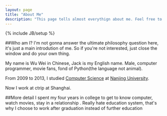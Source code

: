 ```yaml
---
layout: page
title: "About Me"
description: "This page tells almost everythign about me. Feel free to contact me at any time"
---
```


{% include JB/setup %}

##Who am I?
I'm not gonna answer the ultimate philosophy question here, it's just a main introdution of me. So if you're not interested, just close the window and do your own thing.

My name is Wu Wei in Chinese, Jack is my English name. Male, computer programmer, movie fans, fond of Python(the language not animal).

From 2009 to 2013, I studied [Computer Science](cs.nju.edu.cn) at [Nanjing University](www.nju.edu.cn).

Now I work at ctrip at Shanghai.


##More detail
I spent my four years in college to get to know computer, watch movies, stay in a relationship .
Really hate education system, that's why I choose to work after graduation instead of further education
